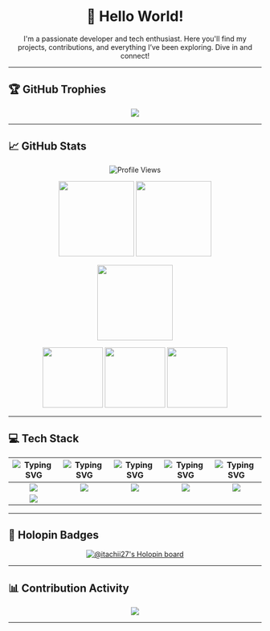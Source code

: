 <h1 align="center">👋 Hello World!</h1>

<p align="center">I'm a passionate developer and tech enthusiast. Here you'll find my projects, contributions, and everything I’ve been exploring. Dive in and connect!</p>

---

## 🏆 GitHub Trophies

<p align="center">
  <img src="https://github-profile-trophy.vercel.app/?username=Itachii27&theme=shadow_blue&no-frame=false&no-bg=true&margin-w=10"/>
</p>

--- 

## 📈 GitHub Stats

<p align="center">
  <img src="https://komarev.com/ghpvc/?username=Itachii27&color=brightgreen" alt="Profile Views"/>
</p>

<p align="center">
  <img src="https://github-readme-stats.vercel.app/api?username=Itachii27&theme=blue-green&hide_border=true&include_all_commits=false&count_private=true" height="150"/>
  <img src="https://github-readme-stats.vercel.app/api/top-langs/?username=Itachii27&theme=blue-green&hide_border=true&layout=compact" height="150"/>
</p>

<p align="center">
  <img src="https://github-readme-streak-stats.herokuapp.com/?user=Itachii27&theme=blue-green&hide_border=true" height="150"/>
</p>

<p align="center">
  <img src="http://github-profile-summary-cards.vercel.app/api/cards/repos-per-language?username=Itachii27&theme=blue_green" height="120"/>
  <img src="http://github-profile-summary-cards.vercel.app/api/cards/most-commit-language?username=Itachii27&theme=blue_green" height="120"/>
  <img src="http://github-profile-summary-cards.vercel.app/api/cards/productive-time?username=Itachii27&theme=blue_green&utcOffset=8" height="120"/>
</p>

---

## 💻 Tech Stack

| ![Typing SVG](https://readme-typing-svg.herokuapp.com?font=Fira+Code&size=20&pause=1000&color=00FF2B&width=200&lines=Languages) | ![Typing SVG](https://readme-typing-svg.herokuapp.com?font=Fira+Code&size=20&pause=1000&color=00FF2B&width=200&lines=Frameworks) | ![Typing SVG](https://readme-typing-svg.herokuapp.com?font=Fira+Code&size=20&pause=1000&color=00FF2B&width=200&lines=IDEs) | ![Typing SVG](https://readme-typing-svg.herokuapp.com?font=Fira+Code&size=20&pause=1000&color=00FF2B&width=200&lines=Tools) | ![Typing SVG](https://readme-typing-svg.herokuapp.com?font=Fira+Code&size=20&pause=1000&color=00FF2B&width=200&lines=Operating+Systems) |
| -------- | -------- | ------- | ------ | ------------------- |
| <div align="center"><img src="https://skillicons.dev/icons?i=py,java,js,html,css,r" /></div> | <div align="center"><img src="https://skillicons.dev/icons?i=nodejs,react,bootstrap" /></div> | <div align="center"><img src="https://skillicons.dev/icons?i=vscode,eclipse" /></div> | <div align="center"><img src="https://skillicons.dev/icons?i=git,github,anaconda" /></div> | <div align="center"><img src="https://skillicons.dev/icons?i=windows,linux,ubuntu" /></div> |
| <div align="center"><img src="https://skillicons.dev/icons?i=mysql,postgres" /></div> |  |  |  |  |

---


## 🌟 Holopin Badges

<p align="center">
  <a href="https://holopin.io/@itachii27">
    <img src="https://holopin.me/itachii27" alt="@itachii27's Holopin board"/>
  </a>
</p>

---

## 📊 Contribution Activity

<p align="center">
  <img src="https://github-readme-activity-graph.vercel.app/graph?username=itachii27&theme=dracula"/>
</p>

---
